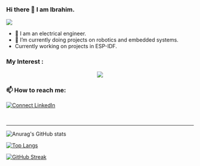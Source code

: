 ### Hi there 👋 I am Ibrahim.
![](https://komarev.com/ghpvc/?username=ibrahimmansur4&color=grey)

- 🔭 I am an electrical engineer.
- 🌱 I’m currently doing projects on robotics and embedded systems.
- Currently working on projects in ESP-IDF.



### My Interest :
<p align="center">
  <a href="https://skillicons.dev">
    <img src="https://skillicons.dev/icons?i=git,github,cpp,vscode,ros,python,arduino,linux,docker,opencv,tensorflow,bash&perline=6" />
  </a>
</p>



### 📫 How to reach me: 
[![Connect LinkedIn](https://img.shields.io/badge/LinkedIn-0077B5?style=for-the-badge&logo=linkedin&logoColor=white)](https://www.linkedin.com/in/ibrahim-bin-mansur-4a7012157/)


<br />

---
<!-- 
![Anurag's GitHub stats](https://github-readme-stats.vercel.app/api?username=ibrahimmansur4&show=reviews,discussions_started,discussions_answered,prs_merged,prs_merged_percentage)
-->
![Anurag's GitHub stats](https://github-readme-stats.vercel.app/api?username=ibrahimmansur4&show_icons=true&theme=dark)

[![Top Langs](https://github-readme-stats.vercel.app/api/top-langs/?username=ibrahimmansur4&layout=compact)](https://github.com/anuraghazra/github-readme-stats)

[![GitHub Streak](http://github-readme-streak-stats.herokuapp.com?user=ibrahimmansur4&theme=dark&hide_border=true&date_format=j%20M%5B%20Y%5D&mode=weekly)](https://git.io/streak-stats)


